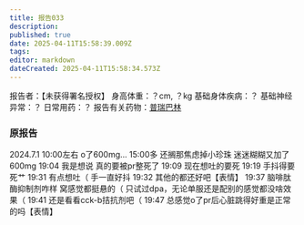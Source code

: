 ```yaml
---
title: 报告033
description: 
published: true
date: 2025-04-11T15:58:39.009Z
tags: 
editor: markdown
dateCreated: 2025-04-11T15:58:34.573Z
---
```


报告者：【未获得署名授权】
身高体重：？cm, ？kg
基础身体疾病：？
基础神经异常：？
日常用药：？
报告有关药物：[普瑞巴林](/PR80/)

### 原报告
2024.7.1
10:00左右 o了600mg...
15:00多 还搁那焦虑掉小珍珠 迷迷糊糊又加了600mg
19:04 我是想说 真的要被pr整死了
19:09 现在想吐的要死
19:19 手抖得要死艹
19:31 有点想吐（   手一直好抖
19:32 其他的都还好吧【表情】
19:37 脑啡肽酶抑制剂咋样   窝感觉都挺悬的（   只试过dpa，无论单服还是配别的感觉都没啥效果（
19:41 还是看看cck-b拮抗剂吧（
19:47 总感觉o了pr后心脏跳得好重是正常的吗【表情】
